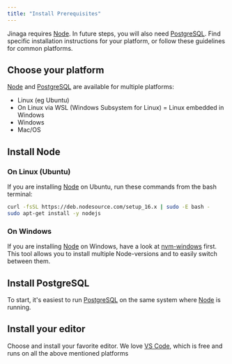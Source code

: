 ```yaml
---
title: "Install Prerequisites"
---
```


Jinaga requires [Node](https://nodejs.org).
In future steps, you will also need [PostgreSQL](https://www.postgresql.org/).
Find specific installation instructions for your platform, or follow these guidelines for common platforms.

## Choose your platform

[Node](https://nodejs.org) and [PostgreSQL](https://www.postgresql.org/) are available for multiple platforms:
- Linux (eg Ubuntu)
- On Linux via WSL (Windows Subsystem for Linux) = Linux embedded in Windows
- Windows
- Mac/OS

## Install Node

### On Linux (Ubuntu)
If you are installing [Node](https://nodejs.org) on Ubuntu, run these commands from the bash terminal:

```bash
curl -fsSL https://deb.nodesource.com/setup_16.x | sudo -E bash -
sudo apt-get install -y nodejs
```
### On Windows
If you are installing [Node](https://nodejs.org) on Windows, have a look at [nvm-windows](https://github.com/coreybutler/nvm-windows#node-version-manager-nvm-for-windows) first.  This tool allows you to install multiple Node-versions and to easily switch between them.

## Install PostgreSQL

To start, it's easiest to run [PostgreSQL](https://www.postgresql.org/) on the same system where [Node](https://nodejs.org) is running.


## Install your editor

Choose and install your favorite editor.  We love [VS Code](https://code.visualstudio.com/), which is free and runs on all the above mentioned platforms